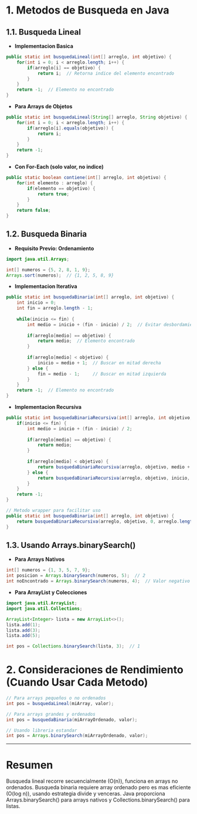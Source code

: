 # 1. Metodos de Busqueda en Java
## 1.1. Busqueda Lineal
- **Implementacion Basica**
```java
public static int busquedaLineal(int[] arreglo, int objetivo) {
    for(int i = 0; i < arreglo.length; i++) {
        if(arreglo[i] == objetivo) {
            return i;  // Retorna indice del elemento encontrado
        }
    }
    return -1;  // Elemento no encontrado
}
```
- **Para Arrays de Objetos**
```java
public static int busquedaLineal(String[] arreglo, String objetivo) {
    for(int i = 0; i < arreglo.length; i++) {
        if(arreglo[i].equals(objetivo)) {
            return i;
        }
    }
    return -1;
}
```
- **Con For-Each (solo valor, no indice)**
```java
public static boolean contiene(int[] arreglo, int objetivo) {
    for(int elemento : arreglo) {
        if(elemento == objetivo) {
            return true;
        }
    }
    return false;
}
```
## 1.2. Busqueda Binaria 
- **Requisito Previo: Ordenamiento**
```java
import java.util.Arrays;

int[] numeros = {5, 2, 8, 1, 9};
Arrays.sort(numeros);  // {1, 2, 5, 8, 9}
```
- **Implementacion Iterativa**
```java
public static int busquedaBinaria(int[] arreglo, int objetivo) {
    int inicio = 0;
    int fin = arreglo.length - 1;
    
    while(inicio <= fin) {
        int medio = inicio + (fin - inicio) / 2;  // Evitar desbordamiento
        
        if(arreglo[medio] == objetivo) {
            return medio;  // Elemento encontrado
        }
        
        if(arreglo[medio] < objetivo) {
            inicio = medio + 1;  // Buscar en mitad derecha
        } else {
            fin = medio - 1;     // Buscar en mitad izquierda
        }
    }
    return -1;  // Elemento no encontrado
}
```
- **Implementacion Recursiva**
```java
public static int busquedaBinariaRecursiva(int[] arreglo, int objetivo, int inicio, int fin) {
    if(inicio <= fin) {
        int medio = inicio + (fin - inicio) / 2;
        
        if(arreglo[medio] == objetivo) {
            return medio;
        }
        
        if(arreglo[medio] < objetivo) {
            return busquedaBinariaRecursiva(arreglo, objetivo, medio + 1, fin);
        } else {
            return busquedaBinariaRecursiva(arreglo, objetivo, inicio, medio - 1);
        }
    }
    return -1;
}

// Metodo wrapper para facilitar uso
public static int busquedaBinaria(int[] arreglo, int objetivo) {
    return busquedaBinariaRecursiva(arreglo, objetivo, 0, arreglo.length - 1);
}
```
## 1.3. Usando Arrays.binarySearch()
- **Para Arrays Nativos**
```java
int[] numeros = {1, 3, 5, 7, 9};
int posicion = Arrays.binarySearch(numeros, 5);  // 2
int noEncontrado = Arrays.binarySearch(numeros, 4);  // Valor negativo
```
- **Para ArrayList y Colecciones**
```java
import java.util.ArrayList;
import java.util.Collections;

ArrayList<Integer> lista = new ArrayList<>();
lista.add(1);
lista.add(3);
lista.add(5);

int pos = Collections.binarySearch(lista, 3);  // 1
```
# 2. Consideraciones de Rendimiento (Cuando Usar Cada Metodo)
```java
// Para arrays pequeños o no ordenados
int pos = busquedaLineal(miArray, valor);

// Para arrays grandes y ordenados  
int pos = busquedaBinaria(miArrayOrdenado, valor);

// Usando libreria estandar
int pos = Arrays.binarySearch(miArrayOrdenado, valor);
```
---
# Resumen 
Busqueda lineal recorre secuencialmente (O(n)), funciona en arrays 
no ordenados. Busqueda binaria requiere array ordenado pero es mas 
eficiente (O(log n)), usando estrategia divide y venceras. Java 
proporciona Arrays.binarySearch() para arrays nativos y 
Collections.binarySearch() para listas.
